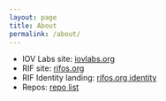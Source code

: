```yaml
---
layout: page
title: About
permalink: /about/
---
```


- IOV Labs site: [iovlabs.org](https://iovlabs.org/)
- RIF site: [rifos.org](https://www.rifos.org/)
- RIF Identity landing: [rifos.org identity](https://www.rifos.org/directory)
- Repos: [repo list](/rif/identity/#repos)

